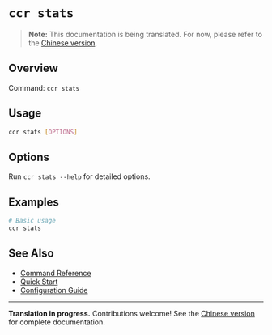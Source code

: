 # `ccr stats`

> **Note:** This documentation is being translated. For now, please refer to the [Chinese version](../commands/stats).

## Overview

Command: `ccr stats`

## Usage

```bash
ccr stats [OPTIONS]
```

## Options

Run `ccr stats --help` for detailed options.

## Examples

```bash
# Basic usage
ccr stats
```

## See Also

- [Command Reference](./index)
- [Quick Start](../quick-start)
- [Configuration Guide](../configuration)

---

**Translation in progress.** Contributions welcome! See the [Chinese version](../commands/stats) for complete documentation.
